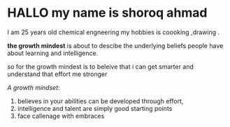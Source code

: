 # HALLO my name is shoroq ahmad 

I am 25 years old chemical engneering my hobbies is coooking ,drawing .

**the growth mindest** is about to descibe the underlying beliefs people have about learning and intelligence.

so for the growth mindest is to beleive that i can get smarter and understand that effort me stronger
 
*A growth mindset*: 

1. believes in your abilities can be developed through effort, 
2. intelligence and talent are simply good starting points
3.  face callenage with embraces
